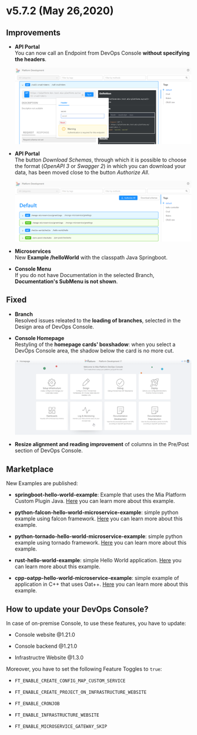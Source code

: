 # v5.7.2 (May 26,2020)

## Improvements

* **API Portal**       
    You can now call an Endpoint from DevOps Console **without specifying the headers**.

    ![API-portal-header](img/API-portal-header.png)

* **API Portal**     
    The button *Download Schemas*, through which it is possible to choose the format (*OpenAPI 3* or *Swagger 2*) in which you can download your data, has been moved close to the button *Authorize All*.

    ![download-schemas](img/download-schemas.png)

* **Microservices**      
    New **Example /helloWorld** with the classpath Java Springboot.


* **Console Menu**        
    If you do not have Documentation in the selected Branch, **Documentation's SubMenu is not shown**.


## Fixed

* **Branch**      
    Resolved issues releated to the **loading of branches**, selected in the Design area of DevOps Console.

* **Console Homepage**     
    Restyling of the **homepage cards' boxshadow**: when you select a DevOps Console area, the shadow below the card is no more cut.

    ![card-shadow](img/card-shadow.png)

* **Resize alignment and reading improvement** of columns in the Pre/Post section of DevOps Console.


## Marketplace
New Examples are published:

* **springboot-hello-world-example**: Example that uses the Mia Platform Custom Plugin Java. [Here](https://github.com/mia-platform-marketplace/springboot-hello-world-example) you can learn more about this example.

* **python-falcon-hello-world-microservice-example**: simple python example using falcon framework. [Here](https://github.com/mia-platform-marketplace/python-falcon-hello-world-microservice-example) you can learn more about this example.

* **python-tornado-hello-world-microservice-example**: simple python example using tornado framework. [Here](https://github.com/mia-platform-marketplace/python-tornado-hello-world-microservice-example) you can learn more about this example.

* **rust-hello-world-example**: simple Hello World application. [Here](https://github.com/mia-platform-marketplace/rust-hello-world-example) you can learn more about this example.

* **cpp-oatpp-hello-world-microservice-example**: simple example of application in C++ that uses Oat++. [Here](https://github.com/mia-platform-marketplace/cpp-oatpp-hello-world-microservice-example) you can learn more about this example.


## How to update your DevOps Console?

In case of on-premise Console, to use these features, you have to update:

* Console website @1.21.0

* Console backend @1.21.0

* Infrastructre Website @1.3.0

Moreover, you have to set the following Feature Toggles to `true`:

* `FT_ENABLE_CREATE_CONFIG_MAP_CUSTOM_SERVICE`   

* `FT_ENABLE_CREATE_PROJECT_ON_INFRASTRUCTURE_WEBSITE`   

* `FT_ENABLE_CRONJOB`    

* `FT_ENABLE_INFRASTRUCTURE_WEBSITE`   

* `FT_ENABLE_MICROSERVICE_GATEWAY_SKIP`    
